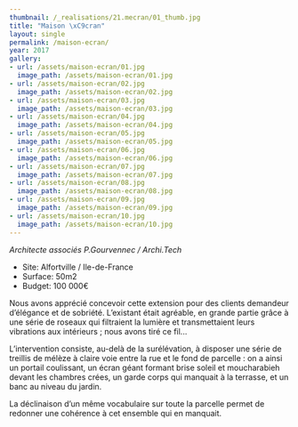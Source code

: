 ```yaml
---
thumbnail: /_realisations/21.mecran/01_thumb.jpg
title: "Maison \xC9cran"
layout: single
permalink: /maison-ecran/
year: 2017
gallery:
- url: /assets/maison-ecran/01.jpg
  image_path: /assets/maison-ecran/01.jpg
- url: /assets/maison-ecran/02.jpg
  image_path: /assets/maison-ecran/02.jpg
- url: /assets/maison-ecran/03.jpg
  image_path: /assets/maison-ecran/03.jpg
- url: /assets/maison-ecran/04.jpg
  image_path: /assets/maison-ecran/04.jpg
- url: /assets/maison-ecran/05.jpg
  image_path: /assets/maison-ecran/05.jpg
- url: /assets/maison-ecran/06.jpg
  image_path: /assets/maison-ecran/06.jpg
- url: /assets/maison-ecran/07.jpg
  image_path: /assets/maison-ecran/07.jpg
- url: /assets/maison-ecran/08.jpg
  image_path: /assets/maison-ecran/08.jpg
- url: /assets/maison-ecran/09.jpg
  image_path: /assets/maison-ecran/09.jpg
- url: /assets/maison-ecran/10.jpg
  image_path: /assets/maison-ecran/10.jpg
---
```



*Architecte associés P.Gourvennec / Archi.Tech*

  * Site: Alfortville / Ile-de-France
  * Surface: 50m2
  * Budget: 100 000€

Nous avons apprécié concevoir cette extension pour des clients demandeur d’élégance et de sobriété.
L’existant était agréable, en grande partie grâce à une série de roseaux qui filtraient la lumière et transmettaient leurs vibrations aux intérieurs ; nous avons tiré ce fil...

L’intervention consiste, au-delà de la surélévation, à disposer une série de treillis de mélèze à claire voie entre la rue et le fond de parcelle : on a ainsi un portail coulissant, un écran géant formant brise soleil et moucharabieh devant les chambres crées, un garde corps qui manquait à la terrasse, et un banc au niveau du jardin.

La déclinaison d’un même vocabulaire sur toute la parcelle permet de redonner une cohérence à cet ensemble qui en manquait.
